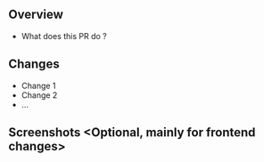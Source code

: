 ## Overview

- What does this PR do ?

## Changes

- Change 1
- Change 2
- ...

## Screenshots <Optional, mainly for frontend changes>
